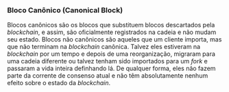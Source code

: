 ### Bloco Canônico (Canonical Block)

Blocos canônicos são os blocos que substituem blocos descartados pela _blockchain_, e assim, são oficialmente registrados na cadeia e não mudam seu estado. Blocos não canônicos são aqueles que um cliente importa, mas que não terminam na _blockchain_ canônica. Talvez eles estiveram na _blockchain_ por um tempo e depois de uma reorganização, migraram para uma cadeia diferente ou talvez tenham sido importados para um _fork_ e passaram a vida inteira definhando lá. De qualquer forma, eles não fazem parte da corrente de consenso atual e não têm absolutamente nenhum efeito sobre o estado da _blockchain_.
